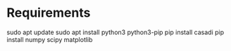 # Requirements

sudo apt update
sudo apt install python3 python3-pip
pip install casadi
pip install numpy scipy matplotlib